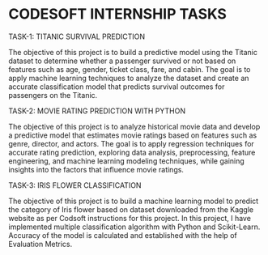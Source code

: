 # CODESOFT INTERNSHIP TASKS 
TASK-1: TITANIC SURVIVAL PREDICTION
 
 
The objective of this project is to build a predictive model using the Titanic dataset to determine whether a passenger survived or not based on features such as age, gender, ticket class, fare, and cabin. The goal is to apply machine learning techniques to analyze the dataset and create an accurate classification model that predicts survival outcomes for passengers on the Titanic.

TASK-2: MOVIE RATING PREDICTION WITH PYTHON
 
 
 The objective of this project is to analyze historical movie data and develop a predictive model that estimates movie ratings based on features such as genre, 
 director, and actors. The goal is to apply regression techniques for accurate rating prediction, exploring data analysis, preprocessing, feature engineering, and 
 machine learning modeling techniques, while gaining insights into the factors that influence movie ratings.
 
 TASK-3: IRIS FLOWER CLASSIFICATION
 
 
 The objective of this project is to build a machine learning model to predict the category of Iris flower based on dataset downloaded from the 
 Kaggle website as per Codsoft instructions for this project.
 In this project, I have implemented multiple classification algorithm with Python and Scikit-Learn. Accuracy of the model is calculated 
 and established with the help of Evaluation Metrics.
 
